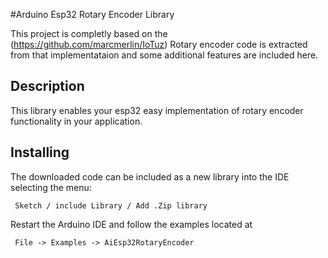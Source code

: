 #Arduino Esp32 Rotary Encoder Library

This project is completly based on the (https://github.com/marcmerlin/IoTuz)
Rotary encoder code is extracted from that implementataion and some additional features are included here.


## Description

This library enables your esp32 easy implementation of rotary encoder functionality in your application.

## Installing

The downloaded code can be included as a new library into the IDE selecting the menu:

     Sketch / include Library / Add .Zip library

Restart the Arduino IDE and follow the examples located at

     File -> Examples -> AiEsp32RotaryEncoder
